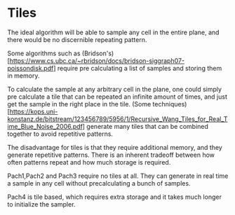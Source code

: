 # Tiles

The ideal algorithm will be able to sample any cell in the entire plane,  and there would be no discernible repeating pattern.

Some algorithms such as (Bridson's)[https://www.cs.ubc.ca/~rbridson/docs/bridson-siggraph07-poissondisk.pdf]
require pre calculating a list of samples and storing them in memory. 

To calculate the sample at any arbitrary cell in the plane,  one could simply pre calculate a tile that can be repeated an infinite amount of times, and just get the sample in the right place in the tile.  (Some techniques)[https://kops.uni-konstanz.de/bitstream/123456789/5956/1/Recursive_Wang_Tiles_for_Real_Time_Blue_Noise_2006.pdf] generate many tiles that can be combined together to avoid repetitive patterns.

The disadvantage for tiles is that they require additional memory, and they generate repetitive patterns. There is an inherent tradeoff between how often patterns repeat and how much storage is required.

Pach1,Pach2 and Pach3 require no tiles at all. They can generate in real time a sample in any cell without precalculating a bunch of samples.

Pach4 is tile based, which requires extra storage and it takes much longer to initialize the sampler.
